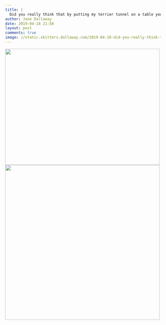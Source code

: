 ```yaml
---
title: |
  Did you really think that by putting my terrier tunnel on a table you'd stop me clambering in?
author: Jane Dallaway
date: 2019-04-18 21:50
layout: post
comments: true
image: //static.skitters.dallaway.com/2019-04-18-did-you-really-think-that-by-putting-my-terrier-tunnel-on-a-table-you-d-stop-me-clambering-in-thumb-1-IMG-2339.JPG
---
```


<div>
        <a href="//static.skitters.dallaway.com/2019-04-18-did-you-really-think-that-by-putting-my-terrier-tunnel-on-a-table-you-d-stop-me-clambering-in-fullsize-1-IMG-2339.JPG">
          <img src="//static.skitters.dallaway.com/2019-04-18-did-you-really-think-that-by-putting-my-terrier-tunnel-on-a-table-you-d-stop-me-clambering-in-thumb-1-IMG-2339.JPG" width="500" height="375"/>
        </a>
      </div><div>
        <a href="//static.skitters.dallaway.com/2019-04-18-did-you-really-think-that-by-putting-my-terrier-tunnel-on-a-table-you-d-stop-me-clambering-in-fullsize-2-IMG-2340.JPG">
          <img src="//static.skitters.dallaway.com/2019-04-18-did-you-really-think-that-by-putting-my-terrier-tunnel-on-a-table-you-d-stop-me-clambering-in-thumb-2-IMG-2340.JPG" width="500" height="500"/>
        </a>
      </div>


  
      